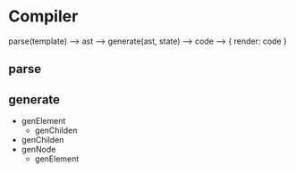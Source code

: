 # Compiler
parse(template) --> ast --> generate(ast, state) --> code --> { render: code }

## parse

## generate
- genElement
  - genChilden
- genChilden
- genNode
  - genElement
